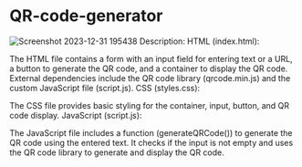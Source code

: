 # QR-code-generator
![Screenshot 2023-12-31 195438](https://github.com/shuklatushar12219829/QR-code-generator/assets/115138208/644101c3-12af-4fab-a0ff-712c955eb2a5)
Description:
HTML (index.html):

The HTML file contains a form with an input field for entering text or a URL, a button to generate the QR code, and a container to display the QR code.
External dependencies include the QR code library (qrcode.min.js) and the custom JavaScript file (script.js).
CSS (styles.css):

The CSS file provides basic styling for the container, input, button, and QR code display.
JavaScript (script.js):

The JavaScript file includes a function (generateQRCode()) to generate the QR code using the entered text.
It checks if the input is not empty and uses the QR code library to generate and display the QR code.
